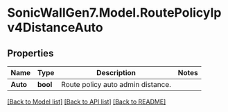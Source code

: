 # SonicWallGen7.Model.RoutePolicyIpv4DistanceAuto

## Properties

Name | Type | Description | Notes
------------ | ------------- | ------------- | -------------
**Auto** | **bool** | Route policy auto admin distance. | 

[[Back to Model list]](../README.md#documentation-for-models) [[Back to API list]](../README.md#documentation-for-api-endpoints) [[Back to README]](../README.md)

